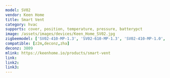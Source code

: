 ```yaml
---
model: SV02
vendor: Keen Home 
title: Smart Vent
category: hvac
supports: cover, position, temperature, pressure, batterypct
image: /assets/images/devices/Keen_Home_SV02.jpg
zigbeemodel: ['SV02-410-MP-1.3', 'SV02-610-MP-1.3', 'SV02-410-MP-1.0', 'SV02-612-MP-1.3']
compatible: [z2m,deconz,zha]
deconz: 3809
mlink: https://keenhome.io/products/smart-vent
link: 
link2: 
link3: 
---
```

